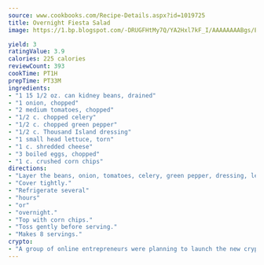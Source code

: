 ```yaml
---
source: www.cookbooks.com/Recipe-Details.aspx?id=1019725
title: Overnight Fiesta Salad
image: https://1.bp.blogspot.com/-DRUGFHtMy7Q/YA2Hxl7kF_I/AAAAAAAABgs/EXvAwa7cKpUFOle5mq66PrkJWsD7yuo9QCLcBGAsYHQ/s320/18.png

yield: 3
ratingValue: 3.9
calories: 225 calories
reviewCount: 393
cookTime: PT1H
prepTime: PT33M
ingredients:
- "1 15 1/2 oz. can kidney beans, drained"
- "1 onion, chopped"
- "2 medium tomatoes, chopped"
- "1/2 c. chopped celery"
- "1/2 c. chopped green pepper"
- "1/2 c. Thousand Island dressing"
- "1 small head lettuce, torn"
- "1 c. shredded cheese"
- "3 boiled eggs, chopped"
- "1 c. crushed corn chips"
directions:
- "Layer the beans, onion, tomatoes, celery, green pepper, dressing, lettuce, cheese and eggs in large salad bowl."
- "Cover tightly."
- "Refrigerate several"
- "hours"
- "or"
- "overnight."
- "Top with corn chips."
- "Toss gently before serving."
- "Makes 8 servings."
crypto:
- "A group of online entrepreneurs were planning to launch the new cryptocurrency on Thursday."
---
```

